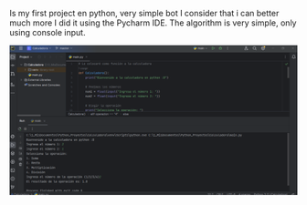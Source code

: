 Is my first project en python, very simple bot I consider that i can better much more
I did it using the Pycharm IDE.
The algorithm is very simple, only using console input.

<img src="calculadora_consola.PNG" alt="calculadora" />
